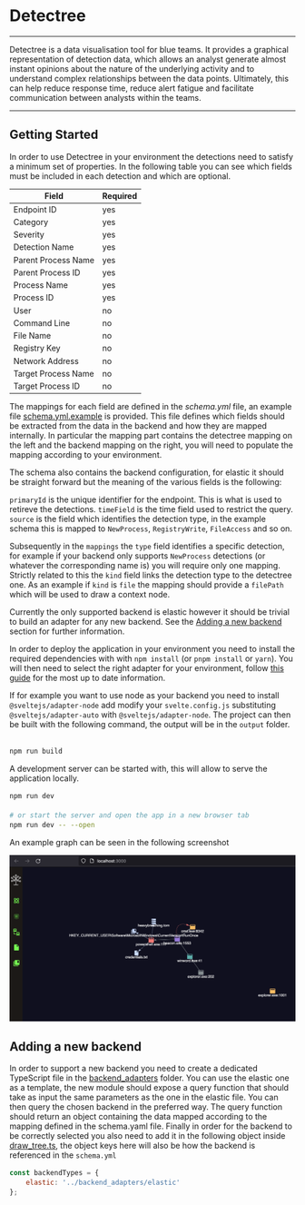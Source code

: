 # Detectree

---

Detectree is a data visualisation tool for blue teams. It provides a graphical representation of detection data, which allows an analyst generate almost instant opinions about the nature of the underlying activity and to understand complex relationships between the data points. Ultimately, this can help reduce response time, reduce alert fatigue and facilitate communication between analysts within the teams.

---

## Getting Started

In order to use Detectree in your environment the detections need to satisfy a minimum set of properties. In the following table you can see which fields must be included in each detection and which are optional.

| Field               | Required |
| ------------------- | -------- |
| Endpoint ID         | yes      |
| Category            | yes      |
| Severity            | yes      |
| Detection Name      | yes      |
| Parent Process Name | yes      |
| Parent Process ID   | yes      |
| Process Name        | yes      |
| Process ID          | yes      |
| User                | no       |
| Command Line        | no       |
| File Name           | no       |
| Registry Key        | no       |
| Network Address     | no       |
| Target Process Name | no       |
| Target Process ID   | no       |

The mappings for each field are defined in the _schema.yml_ file, an example file [schema.yml.example](./schema.yml.example) is provided. This file defines which fields should be extracted from the data in the backend and how they are mapped internally. In particular the mapping part contains the detectree mapping on the left and the backend mapping on the right, you will need to populate the mapping according to your environment.

The schema also contains the backend configuration, for elastic it should be straight forward but the meaning of the various fields is the following:

`primaryId` is the unique identifier for the endpoint. This is what is used to retireve the detections.
`timeField` is the time field used to restrict the query.
`source` is the field which identifies the detection type, in the example schema this is mapped to `NewProcess`, `RegistryWrite`, `FileAccess` and so on.

Subsequently in the `mappings` the `type` field identifies a specific detection, for example if your backend only supports `NewProcess` detections (or whatever the corresponding name is) you will require only one mapping. Strictly related to this the `kind` field links the detection type to the detectree one. As an example if `kind` is `file` the mapping should provide a `filePath` which will be used to draw a context node.

Currently the only supported backend is elastic however it should be trivial to build an adapter for any new backend. See the [Adding a new backend](#adding-a-new-backend) section for further information.

In order to deploy the application in your environment you need to install the required dependencies with with `npm install` (or `pnpm install` or `yarn`). You will then need to select the right adapter for your environment, follow [this guide](https://kit.svelte.dev/docs/adapters) for the most up to date information.

If for example you want to use node as your backend you need to install `@sveltejs/adapter-node` add modify your `svelte.config.js` substituting `@sveltejs/adapter-auto` with `@sveltejs/adapter-node`. The project can then be built with the following command, the output will be in the `output` folder.

```bash

npm run build

```

A development server can be started with, this will allow to serve the application locally.

```bash
npm run dev

# or start the server and open the app in a new browser tab
npm run dev -- --open
```

An example graph can be seen in the following screenshot

![example](./example.png)

## Adding a new backend

In order to support a new backend you need to create a dedicated TypeScript file in the [backend_adapters](./src/backend_adapters/) folder. You can use the elastic one as a template, the new module should expose a query function that should take as input the same parameters as the one in the elastic file. You can then query the chosen backend in the preferred way. The query function should return an object containing the data mapped according to the mapping defined in the schema.yaml file. Finally in order for the backend to be correctly selected you also need to add it in the following object inside [draw_tree.ts](./src/routes/draw_tree.ts), the object keys here will also be how the backend is referenced in the `schema.yml`

```js
const backendTypes = {
	elastic: '../backend_adapters/elastic'
};
```
